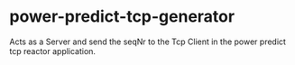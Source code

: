 # power-predict-tcp-generator
Acts as a Server and send the seqNr to the Tcp Client in the power predict tcp reactor application.
